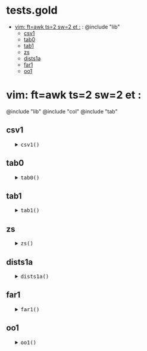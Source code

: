 #  tests.gold
- [vim: ft=awk ts=2 sw=2 et :](#-vim-ftawk-ts2-sw2-et-) : @include "lib"
  - [csv1](#-csv1)
  - [tab0](#-tab0)
  - [tab1](#-tab1)
  - [zs](#-zs)
  - [dists1a](#-dists1a)
  - [far1](#-far1)
  - [oo1](#-oo1)


# vim: ft=awk ts=2 sw=2 et :
@include "lib"
@include "col"
@include "tab"

## csv1

<ul><details><summary><tt>csv1()</tt></summary>

```awk
function csv1(s,    f,d,a) {
  d = Gold.dot 
  f = d d "/data/" "weather" d "csv"
  while(csv(a, f)) o(a)
}
```

</details></ul>

## tab0

<ul><details><summary><tt>tab0()</tt></summary>

```awk
function tab0(s,rows,f,  d,t) {
  d = Gold.dot 
  Tab(t)
  TabLoad(t,d d "/data/" f d "csv")
  ok(s,rows,length(t.rows))
}
```

</details></ul>

## tab1

<ul><details><summary><tt>tab1()</tt></summary>

```awk
function tab1(i,t) { print(10); tab0(i,14,  "weather")}
function tab2(i,t) { tab0(i,398, "auto93" )}
```

</details></ul>

## zs

<ul><details><summary><tt>zs()</tt></summary>

```awk
function zs(    n,a,i) {
   n=10^4
   while(--n > 0) a[n]=z(10,1)
   asort(a)
   for(i=0;i<=length(a);i = int(i+ length(a)/20))
      print(i,a[i])
}
function num1(s, n,a,i) {
  Num(n)
  split("11,21,10,42,53",a,/,/)
  for(i in a) add(n, asNum(a[i]))
  ok(s, 19.243, 19.244, 0.01) }
```

</details></ul>

## dists1a

<ul><details><summary><tt>dists1a()</tt></summary>

```awk
function dists1a(f,   d,t,r1,r2,n) {
  d = Gold.dot 
  Tab(t)
  TabLoad(t,d d "/data/" f d "csv")
  n=50
  for(r1 in t.rows)
    for(r2 in t.rows) 
      if(r1>r2) { #&& r1==924046 && r2==332195) {
        if(--n <0) return 1
        print(r1,r2,RowDist(t.rows[r1], t.rows[r2], t, t.xs),
             o(t.rows[r1].cells),
             o(t.rows[r2].cells)) }}
```

</details></ul>

## far1

<ul><details><summary><tt>far1()</tt></summary>

```awk
function far1(f,   d,t,n,far,r1,r2) {
  d = Gold.dot 
  Tab(t)
  TabLoad(t,d d "/data/" f d "csv")
  oo(t); exit
  n=10
  for(r1 in t.rows) {
     if(--n < 0) break
     far = TabFar(t,r1)
     print(far)
     print(r1,far, TabDist(t,r1,far),
             o(t.rows[r1].cells),
             o(t.rows[far].cells)) }}
```

</details></ul>

## oo1

<ul><details><summary><tt>oo1()</tt></summary>

```awk
function oo1(f,   a) {
  a[10][100]=10
  a[10][200]=20
  a[10][300]=30
  a[10][400][4] = 40 
  a[20][1][2]=20
  oo(a,"|")
}
BEGIN{ 
  srand(1)
  #tests("csv1"); 
  #tests("tab2")
  #zs()
  #tests("num1")
  #dists1a("weather")
  #far1("weather")
  oo1("11")
  rogues()
}
```

</details></ul>
